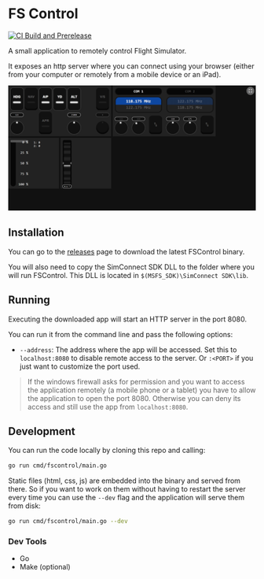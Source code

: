 # FS Control

[![CI Build and Prerelease](https://github.com/jagobagascon/FSControl/actions/workflows/ci.yml/badge.svg)](https://github.com/jagobagascon/FSControl/actions/workflows/ci.yml)

A small application to remotely control Flight Simulator.

It exposes an http server where you can connect using your browser (either from your computer or remotely from a mobile device or an iPad).

![web/img/app.png](img/app.png)


## Installation
You can go to the [releases](https://github.com/jagobagascon/FSControl/releases) page to download the latest FSControl binary. 

You will also need to copy the SimConnect SDK DLL to the folder where you will run FSControl. This DLL is located in `$(MSFS_SDK)\SimConnect SDK\lib`.

## Running
Executing the downloaded app will start an HTTP server in the port 8080. 

You can run it from the command line and pass the following options:
- `--address`: The address where the app will be accessed. Set this to `localhost:8080` to disable remote access to the server. Or `:<PORT>` if you just want to customize the port used.

> If the windows firewall asks for permission and you want to access the application remotely (a mobile phone or a tablet) you have to allow the application to open the port 8080. Otherwise you can deny its access and still use the app from `localhost:8080`.

## Development
You can run the code locally by cloning this repo and calling:
```bash
go run cmd/fscontrol/main.go
```

Static files (html, css, js) are embedded into the binary and served from there. So if you want to work on them without having to restart the server every time you can use the `--dev` flag and the application will serve them from disk:
```bash
go run cmd/fscontrol/main.go --dev
```

### Dev Tools
- Go
- Make (optional)
